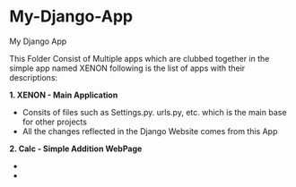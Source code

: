 # My-Django-App
My Django App

This Folder Consist of Multiple apps which are clubbed together in the simple app named XENON
following is the list of apps with their descriptions:

<b>1. XENON - Main Application</b>
<ul>
<li>Consits of files such as Settings.py. urls.py, etc. which is the main base for other projects
<li>All the changes reflected in the Django Website comes from this App
</ul>

<b>2. Calc - Simple Addition WebPage</b>
<ul>
<li>
<li>
</ul>
